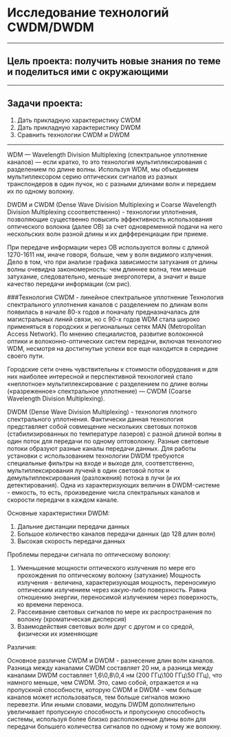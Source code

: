 # Исследование технологий CWDM/DWDM

***

## Цель проекта: получить новые знания по теме и поделиться ими с окружающими
***
## Задачи проекта:
1. Дать прикладную характеристику CWDM
2. Дать прикладную характеристику DWDM
3. Сравнить технологии CWDM и DWDM
***

WDM — Wavelength Division Multiplexing (спектральное уплотнение каналов) — если кратко, то это технология мультиплексирования с разделением по длине волны. Используя WDM, мы объединяем мультиплексором серию оптических сигналов из разных транспондеров в один пучок, но с разными длинами волн и передаем их по одному волокну.

DWDM и CWDM (Dense Wave Division Multiplexing и Coarse Wavelength Division Multiplexing cсоответственно) - технологии уплотнения, позволяющие существенно повысить эффективность использования оптического волокна (далее ОВ) за счет одновременной подачи на него нескольских волн разной длины и их дифференциации при приеме.

При передаче информации через ОВ используются волны с длиной 1270-1611 нм, иначе говоря, больше, чем у волн видимого излучения. Дело в том, что при анализе графика зависимости затухания от длины волны очевидна закономерность: чем длиннее волна, тем меньше затухание, следовательно, меньше энергопотери, а значит и выше качество передачи информации (см рис).

###Технология CWDM - линейное спектральное уплотнение
Технология спектрального уплотнения каналов с разделением по длинам волн появилась в начале 80-х годов и поначалу предназначалась для магистральных линий связи, но с 90-х годов WDM стала широко применяться в городских и региональных сетях MAN (Metropolitan Access Network). По мнению специалистов, развитие волоконной оптики и волоконно-оптических систем передачи, включая технологию WDM, несмотря на достигнутые успехи все еще находится в середине своего пути.

Городские сети очень чувствительны к стоимости оборудования и для них наиболее интересной и перспективной технологией стало «неплотное» мультиплексирование с разделением по длине волны («разреженное» спектральное уплотнение) — CWDM (Coarse Wavelength Division Multiplexing).


DWDM (Dense Wave Division Multiplexing) - технология плотного спектрального уплотнения. Фактически данная технология представляет собой совмещение нескольких световых потоков (стабилизированных по температуре лазеров) с разной длиной волны в один поток для передачи по одному оптоволокну. Разные световые потоки образуют разные каналы передачи данных. Для работы установки с использованием технологии DWDM требуются специальные фильтры на входе и выходе для, соответственно, мультиплексирования лученй в один световой поток и демультиплексирования (разложения) потока в лучи (и их детектирования). 
Одна из характеризующих величин в DWDM-системе - емкость, то есть, произведение числа спектральных каналов и скорости передачи в каждом канале.

Основные характеристики DWDM:
1. Дальние дистанции передачи данных
2. Большое количество каналов передачи данных (до 128 длин волн)
3. Высокая скорость передачи данных

Проблемы передачи сигнала по оптическому волокну:
1. Уменьшение мощности оптического излучения по мере его прохождения по оптическому волокну (затухание)
   Мощность излучения - величина, характеризующая мощность, переносимую оптическим излучением через какую-либо поверхность. Равна отношению энергии, переносимой излучением через поверхность, ко времени переноса.
2. Рассеивание световых сигналов по мере их распространения по волокну (хроматическая дисперсия)
3. Взаимодействия световых волн друг с другом и со средой, физически их изменяющие

Различия:

Основное различие CWDM и DWDM - разнесение длин волн каналов. Разница между каналами CWDM составляет 20 нм, а разница между каналами DWDM составляет 1,6\0,8\0,4 нм (200 ГГц\100 ГГц\50 ГГц), что намного меньше, чем CWDM. Это, само собой, отражается и на пропускной способности, которую CWDM и DWDM - чем больше каналов может использоваться, тем больше сигналов можно перевезти. Или иными словами, модуль DWDM дополнительно увеличивает пропускную способность и пропускную способность системы, используя более близко расположенные длины волн для передачи большего количества сигналов по одному и тому же волокну.





